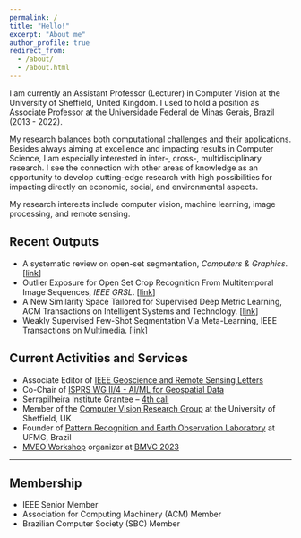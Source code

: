 ```yaml
---
permalink: /
title: "Hello!"
excerpt: "About me"
author_profile: true
redirect_from: 
  - /about/
  - /about.html
---
```


I am currently an Assistant Professor (Lecturer) in Computer Vision at the University of Sheffield, United Kingdom. I used to hold a position as Associate Professor at the Universidade Federal de Minas Gerais, Brazil (2013 - 2022).

My research balances both computational challenges and their applications. Besides always aiming at excellence and impacting results in Computer Science, I am especially interested in inter-, cross-, multidisciplinary research. I see the connection with other areas of knowledge as an opportunity to develop cutting-edge research with high possibilities for impacting directly on economic, social, and environmental aspects.

My research interests include computer vision, machine learning, image processing, and remote sensing.

Recent Outputs
------

* A systematic review on open-set segmentation, _Computers & Graphics_. [[link](https://doi.org/10.1016/j.cag.2023.06.026)]
* Outlier Exposure for Open Set Crop Recognition From Multitemporal Image Sequences, _IEEE GRSL_. [[link](https://doi.org/10.1109/LGRS.2023.3244532)]
* A New Similarity Space Tailored for Supervised Deep Metric Learning, ACM Transactions on Intelligent Systems and Technology. [[link](https://doi.org/10.1145/3559766)]
* Weakly Supervised Few-Shot Segmentation Via Meta-Learning, IEEE Transactions on Multimedia. [[link](https://doi.org/10.1109/TMM.2022.3162951)]

Current Activities and Services
------

* Associate Editor of [IEEE Geoscience and Remote Sensing Letters](https://ieeexplore.ieee.org/xpl/RecentIssue.jsp?punumber=8859)
* Co-Chair of [ISPRS WG II/4 - AI/ML for Geospatial Data](https://www2.isprs.org/commissions/comm2/wg4/)
* Serrapilheira Institute Grantee – [4th call](https://serrapilheira.org/en/pesquisadores/jefersson-dos-santos/)
* Member of the [Computer Vision Research Group](https://www.sheffield.ac.uk/dcs/research/groups/computer-vision) at the University of Sheffield, UK
* Founder of [Pattern Recognition and Earth Observation Laboratory](http://patreo.dcc.ufmg.br/) at UFMG, Brazil
* [MVEO Workshop](https://mveo.github.io/) organizer at [BMVC 2023](https://bmvc2023.org/)

---

Membership 
------
* IEEE Senior Member
* Association for Computing Machinery (ACM) Member
* Brazilian Computer Society (SBC) Member
